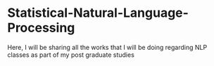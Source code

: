 # Statistical-Natural-Language-Processing
Here, I will be sharing all the works that I will be doing regarding NLP classes as part of my post graduate studies
